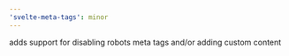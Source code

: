 ```yaml
---
'svelte-meta-tags': minor
---
```


adds support for disabling robots meta tags and/or adding custom content
